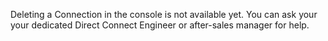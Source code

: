 Deleting a Connection in the console is not available yet. You can ask your your dedicated Direct Connect Engineer or after-sales manager for help. 
